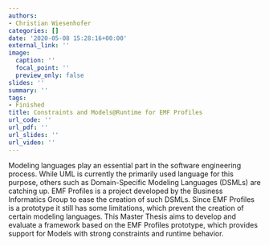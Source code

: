 ```yaml
---
authors:
- Christian Wiesenhofer
categories: []
date: '2020-05-08 15:28:16+00:00'
external_link: ''
image:
  caption: ''
  focal_point: ''
  preview_only: false
slides: ''
summary: ''
tags:
- Finished
title: Constraints and Models@Runtime for EMF Profiles
url_code: ''
url_pdf: ''
url_slides: ''
url_video: ''
---
```


Modeling languages play an essential part in the software engineering process. While UML is currently the primarily used language for this purpose, others such as Domain-Specific Modeling Languages (DSMLs) are catching up. EMF Profiles is a project developed by the Business Informatics Group to ease the creation of such DSMLs. Since EMF Profiles is a prototype it still has some limitations, which prevent the creation of certain modeling languages. This Master Thesis aims to develop and evaluate a framework based on the EMF Profiles prototype, which provides support for Models with strong constraints and runtime behavior.